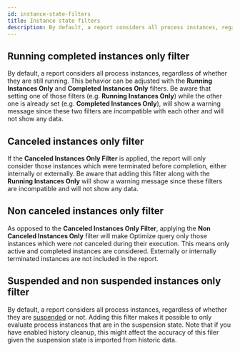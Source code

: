 ```yaml
---
id: instance-state-filters
title: Instance state filters
description: By default, a report considers all process instances, regardless of whether they are still running. This behavior can be adjusted with the Running Instances Only and Completed Instances Only filters.
---
```


## Running completed instances only filter

By default, a report considers all process instances, regardless of whether they are still running. This behavior can be adjusted with the **Running Instances Only** and **Completed Instances Only** filters. Be aware that setting one of those filters (e.g. **Running Instances Only**) while the other one is already set (e.g. **Completed Instances Only**), will show a warning message since these two filters are incompatible with each other and will not show any data.

## Canceled instances only filter

If the **Canceled Instances Only Filter** is applied, the report will only consider those instances which were terminated before completion, either
internally or externally. Be aware that adding this filter along with the **Running Instances Only** will show a warning message since these filters are incompatible and will not show any data.

## Non canceled instances only filter

As opposed to the **Canceled Instances Only Filter**, applying the **Non Canceled Instances Only** filter will make Optimize query only those instances which were _not_ canceled during
their execution. This means only active and completed instances are considered. Externally or internally terminated instances are not included in the report.

## Suspended and non suspended instances only filter

By default, a report considers all process instances, regardless of whether they are [suspended](/components/best-practices/operations/operating-camunda-c7.md#suspending-specific-service-calls) or not. Adding this filter makes it possible to only evaluate process instances that are in the suspension state. Note that if you have enabled history cleanup, this might affect the accuracy of this filer given the suspension state is imported from historic data.
